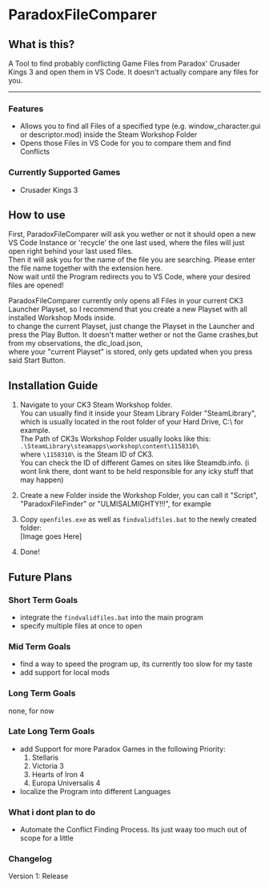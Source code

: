 # ParadoxFileComparer

## What is this?

A Tool to find probably conflicting Game Files from Paradox' Crusader Kings 3 and open them in VS Code. It doesn't actually compare any files for you.

---

### Features

* Allows you to find all Files of a specified type (e.g. window_character.gui or descriptor.mod) inside the Steam Workshop Folder
* Opens those Files in VS Code for you to compare them and find Conflicts

### Currently Supported Games

* Crusader Kings 3

## How to use

First, ParadoxFileComparer will ask you wether or not it should open a new VS Code Instance or 'recycle' the one last used, where the files will just open right behind your last used files.  
Then it will ask you for the name of the file you are searching. Please enter the file name together with the extension here.  
Now wait until the Program redirects you to VS Code, where your desired files are opened!

ParadoxFileComparer currently only opens all Files in your current CK3 Launcher Playset, so I recommend that you create a new Playset with all installed Workshop Mods inside.  
to change the current Playset, just change the Playset in the Launcher and press the Play Button. It doesn't matter wether or not the Game crashes,but from my observations, the dlc_load.json,  
where your "current Playset" is stored, only gets updated when you press said Start Button.

## Installation Guide

   1. Navigate to your CK3 Steam Workshop folder.  
   You can usually find it inside your Steam Library Folder "SteamLibrary",  
   which is usually located in the root folder of your Hard Drive, C:\ for example.  
   The Path of CK3s Workshop Folder usually looks like this:
   `.\SteamLibrary\steamapps\workshop\content\1158310\`  
   where `\1158310\` is the Steam ID of CK3.  
   You can check the ID of different Games on sites like
   Steamdb.info. (i wont link there, dont want to be held responsible for any icky stuff that may happen)

   2. Create a new Folder inside the Workshop Folder, you can call it "Script", "ParadoxFileFinder" or "ULMISALMIGHTY!!!", for example

   3. Copy `openfiles.exe` as well as `findvalidfiles.bat` to the newly created folder:  
   [Image goes Here]

   4. Done!

## Future Plans

### Short Term Goals

* integrate the `findvalidfiles.bat` into the main program
* specify multiple files at once to open

### Mid Term Goals

* find a way to speed the program up, its currently too slow for my taste
* add support for local mods

### Long Term Goals

none, for now

### Late Long Term Goals

* add Support for more Paradox Games in the following Priority:
  1. Stellaris
  2. Victoria 3
  3. Hearts of Iron 4
  4. Europa Universalis 4
* localize the Program into different Languages

### What i dont plan to do

* Automate the Conflict Finding Process. Its just waay too much out of scope for a little

### Changelog

Version 1: Release
